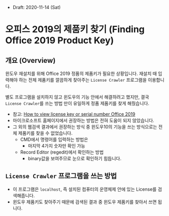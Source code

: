 * Draft: 2020-11-14 (Sat)
# 오피스 2019의 제품키 찾기 (Finding Office 2019 Product Key)
## 개요 (Overview)
윈도우 재설치를 위해 Office 2019 정품의 제품키가 필요한 상황입니다. 재설치 때 입력해야 하는 전체 제품키를 깔끔하게 찾아주는 `License Crawler` 프로그램을 이용합니다.

별도 프로그램을 설치하지 않고 윈도우의 기능 안에서 해결하려고 했지만, 결국 `License Crawler`를 쓰는 방법 만이 유일하게 정품 제품키를 찾게 해줬습니다.
* 참고: [How to view license key or serial number Office 2019](https://technowikis.com/1530/how-to-view-license-key-or-serial-number-office-2019)
* 마이크로소프트 홈페이지에서 권장하는 방법은 전혀 도움이 되지 않았습니다.
* 그 외의 웹검색 결과에서 권장하는 방식 중 윈도우10의 기능을 쓰는 방식으로는 전체 제품키를 찾을 수 없었습니다.
  * CMD에서 명령어를 입력하는 방법은
    * 마지막 4가지 숫자만 확인 가능
  * Record Editor (regedit)에서 확인하는 방법
    * binary값을 보여주므로 눈으로 확인하기 힘듭니다.

## `License Crawler` 프로그램을 쓰는 방법
* 이 프로그램은 `localhost`, 즉 설치된 컴퓨터의 운영체제 안에 있는 License를 검색해줍니다.
* 윈도우 제품키도 찾아주기 때문에 검색된 결과 중 윈도우 제품키를 찾아서 쓰면 됩니다. 
